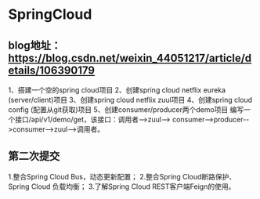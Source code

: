 # SpringCloud
## blog地址：https://blog.csdn.net/weixin_44051217/article/details/106390179
1、搭建一个空的spring cloud项目
2、创建spring cloud netflix eureka (server/client)项目
3、创建spring cloud netflix zuul项目
4、创建spring cloud config (配置从git获取)项目
5、创建consumer/producer两个demo项目
编写一个接口/api/v1/demo/get，该接口：调用者-->zuul--> consumer-->producer-->consumer-->zuul-->调用者。

## 第二次提交
1.整合Spring Cloud Bus，动态更新配置；
2.整合Spring Cloud断路保护、Spring Cloud 负载均衡；
3.了解Spring Cloud REST客户端Feign的使用。

